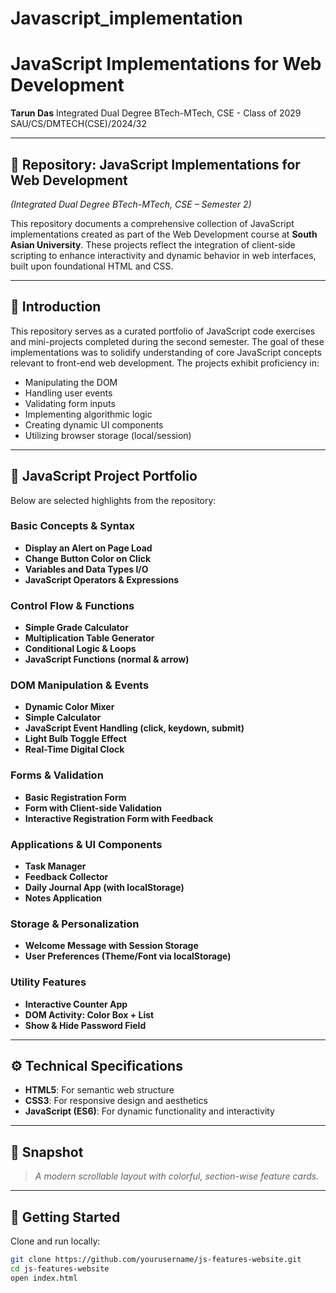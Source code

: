 # Javascript_implementation
# JavaScript Implementations for Web Development

**Tarun Das**
Integrated Dual Degree BTech-MTech, CSE - Class of 2029
SAU/CS/DMTECH(CSE)/2024/32

---

## 📁 Repository: JavaScript Implementations for Web Development

*(Integrated Dual Degree BTech-MTech, CSE – Semester 2)*

This repository documents a comprehensive collection of JavaScript implementations created as part of the Web Development course at **South Asian University**. These projects reflect the integration of client-side scripting to enhance interactivity and dynamic behavior in web interfaces, built upon foundational HTML and CSS.

---

## 📖 Introduction

This repository serves as a curated portfolio of JavaScript code exercises and mini-projects completed during the second semester. The goal of these implementations was to solidify understanding of core JavaScript concepts relevant to front-end web development. The projects exhibit proficiency in:

* Manipulating the DOM
* Handling user events
* Validating form inputs
* Implementing algorithmic logic
* Creating dynamic UI components
* Utilizing browser storage (local/session)

---

## 📌 JavaScript Project Portfolio

Below are selected highlights from the repository:

### Basic Concepts & Syntax

* **Display an Alert on Page Load**
* **Change Button Color on Click**
* **Variables and Data Types I/O**
* **JavaScript Operators & Expressions**

### Control Flow & Functions

* **Simple Grade Calculator**
* **Multiplication Table Generator**
* **Conditional Logic & Loops**
* **JavaScript Functions (normal & arrow)**

### DOM Manipulation & Events

* **Dynamic Color Mixer**
* **Simple Calculator**
* **JavaScript Event Handling (click, keydown, submit)**
* **Light Bulb Toggle Effect**
* **Real-Time Digital Clock**

### Forms & Validation

* **Basic Registration Form**
* **Form with Client-side Validation**
* **Interactive Registration Form with Feedback**

### Applications & UI Components

* **Task Manager**
* **Feedback Collector**
* **Daily Journal App (with localStorage)**
* **Notes Application**

### Storage & Personalization

* **Welcome Message with Session Storage**
* **User Preferences (Theme/Font via localStorage)**

### Utility Features

* **Interactive Counter App**
* **DOM Activity: Color Box + List**
* **Show & Hide Password Field**

---

## ⚙️ Technical Specifications

* **HTML5**: For semantic web structure
* **CSS3**: For responsive design and aesthetics
* **JavaScript (ES6)**: For dynamic functionality and interactivity

---

## 📸 Snapshot

>
> *A modern scrollable layout with colorful, section-wise feature cards.*

---

## 🚀 Getting Started

Clone and run locally:

```bash
git clone https://github.com/yourusername/js-features-website.git
cd js-features-website
open index.html
```
